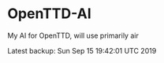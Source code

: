 # OpenTTD-AI
My AI for OpenTTD, will use primarily air

Latest backup: Sun Sep 15 19:42:01 UTC 2019
